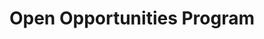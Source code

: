 ---
# This topic lives at
# https://digital.gov/topics/open-opportunities-program

# Topic Title
title: "Open Opportunities Program"

# description — keep it short and clear
# summary: ""

# Weight
weight: 1

# For more information on managing topics,
# see https://github.com/GSA/digitalgov.gov/wiki/topics
---